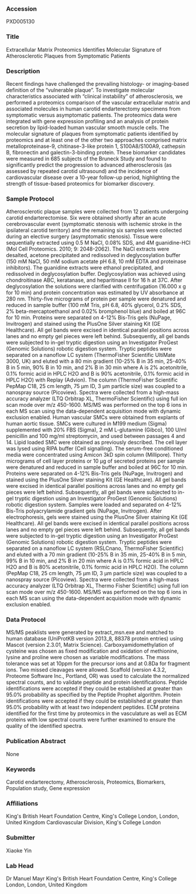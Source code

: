 ### Accession
PXD005130

### Title
Extracellular Matrix Proteomics Identifies Molecular Signature of Atherosclerotic Plaques from Symptomatic Patients

### Description
Recent findings have challenged the prevailing histology- or imaging-based definition of the “vulnerable plaque”. To investigate molecular characteristics associated with “clinical instability” of atherosclerosis, we performed a proteomics comparison of the vascular extracellular matrix and associated molecules in human carotid endarterectomy specimens from symptomatic versus asymptomatic patients. The proteomics data were integrated with gene expression profiling and an analysis of protein secretion by lipid-loaded human vascular smooth muscle cells. The molecular signature of plaques from symptomatic patients identified by proteomics and at least one of the other two approaches comprised matrix metalloproteinase-9, chitinase-3-like protein 1, S100A8/S100A9, cathepsin B, fibronectin and galectin-3-binding protein. These biomarker candidates were measured in 685 subjects of the Bruneck Study and found to significantly predict the progression to advanced atherosclerosis (as assessed by repeated carotid ultrasound) and the incidence of cardiovascular disease over a 10-year follow-up period, highlighting the strength of tissue-based proteomics for biomarker discovery.

### Sample Protocol
Atherosclerotic plaque samples were collected from 12 patients undergoing carotid endarterectomise. Six were obtained shortly after an acute cerebrovascular event (symptomatic stenosis with ischemic stroke in the ipsilateral carotid territory) and the remaining six samples were collected during an elective surgery (asymptomatic stenosis). Tissue were sequentially extracted using 0.5 M NaCl, 0.08% SDS, and 4M guanidine-HCl (Mol Cell Proteomics. 2010; 9: 2048-2062). The NaCl extracts were desalted, acetone precipitated and redissolved in deglycosylation buffer (150 mM NaCl, 50 mM sodium acetate pH 6.8, 10 mM EDTA and proteinase inhibitors). The guanidine extracts were ethanol precipitated, and redissolved in deglycosylation buffer. Deglycosylation was achieved using chondroitinase ABC, keratanase, and heparitinase II for 16 h at 37C. After deglycosylation the solutions were clarified with centrifugation (16.000 x g for 10 min) and protein concentration was estimated by UV absorbance at 280 nm. Thirty-five micrograms of protein per sample were denatured and reduced in sample buffer (100 mM Tris, pH 6.8, 40% glycerol, 0.2% SDS, 2% beta-mercaptoethanol and 0.02% bromphenol blue) and boiled at 96C for 10 min. Proteins were separated on 4-12% Bis-Tris gels (NuPage, Invitrogen) and stained using the PlusOne Silver staining Kit (GE Healthcare). All gel bands were excised in identical parallel positions across lanes and no empty gel pieces were left behind. Subsequently, all gel bands were subjected to in-gel tryptic digestion using an Investigator ProGest (Genomic Solutions) robotic digestion system. Tryptic peptides were separated on a nanoflow LC system (ThermoFisher Scientific UltiMate 3000, UK) and eluted with a 80 min gradient (10-25% B in 35 min, 25-40% B in 5 min, 90% B in 10 min, and 2% B in 30 min where A is 2% acetonitrile, 0.1% formic acid in HPLC H2O and B is 90% acetonitrile, 0.1% formic acid in HPLC H2O) with Replay (Advion). The column (ThermoFisher Scientific PepMap C18, 25 cm length, 75 µm ID, 3 µm particle size) was coupled to a nanospray source (Picoview). Spectra were collected from a high-mass accuracy analyzer (LTQ Orbitrap XL, ThermoFisher Scientific) using full ion scan mode over m/z 450-1600. MS/MS was performed on the top 6 ions in each MS scan using the data-dependent acquisition mode with dynamic exclusion enabled. Human vascular SMCs were obtained from explants of human aortic tissue. SMCs were cultured in M199 medium (Sigma) supplemented with 20% FBS (Sigma), 2 mM L-glutamine (Gibco), 100 U/ml penicillin and 100 mg/ml streptomycin, and used between passages 4 and 14. Lipid loaded SMC were obtained as previously described. The cell layer was lysed using RIPA buffer (Cell signalling). The serum-free conditioned media were concentrated using Amicon 3kD spin column (Millipore). Thirty micrograms of cell layer proteins or 10 µg of secreted proteins per sample were denatured and reduced in sample buffer and boiled at 96C for 10 min. Proteins were separated on 4-12% Bis-Tris gels (NuPage, Invitrogen) and stained using the PlusOne Silver staining Kit (GE Healthcare). All gel bands were excised in identical parallel positions across lanes and no empty gel pieces were left behind. Subsequently, all gel bands were subjected to in-gel tryptic digestion using an Investigator ProGest (Genomic Solutions) robotic digestion system. Samples were loaded and separated on 4-12% Bis-Tris polyacrylamide gradient gels (NuPage, Invitrogen). After electrophoresis, gels were stained using the PlusOne Silver staining Kit (GE Healthcare). All gel bands were excised in identical parallel positions across lanes and no empty gel pieces were left behind. Subsequently, all gel bands were subjected to in-gel tryptic digestion using an Investigator ProGest (Genomic Solutions) robotic digestion system. Tryptic peptides were separated on a nanoflow LC system (RSLCnano, ThermoFisher Scientific) and eluted with a 70 min gradient (10-25% B in 35 min, 25-40% B in 5 min, 99% B in 10 min, and 2% B in 20 min where A is 0.1% formic acid in HPLC H2O and B is 80% acetonitrile, 0.1% formic acid in HPLC H2O). The column (PepMap C18, 25 cm length, 75 μm ID, 3 μm particle size) was coupled to a nanospray source (Picoview). Spectra were collected from a high-mass accuracy analyzer (LTQ Orbitrap XL, Thermo Fisher Scientific) using full ion scan mode over m/z 450-1600. MS/MS was performed on the top 6 ions in each MS scan using the data-dependent acquisition mode with dynamic exclusion enabled.

### Data Protocol
MS/MS peaklists were generated by extract_msn.exe and matched to human database (UniProtKB version 2013_8, 88378 protein entries) using Mascot (version 2.3.01, Matrix Science). Carboxyamidomethylation of cysteine was chosen as fixed modification and oxidation of methionine, lysine and proline were chosen as variable modifications. The mass tolerance was set at 10ppm for the precursor ions and at 0.8Da for fragment ions. Two missed cleavages were allowed. Scaffold (version 4.3.2, Proteome Software Inc., Portland, OR) was used to calculate the normalized spectral counts, and to validate peptide and protein identifications. Peptide identifications were accepted if they could be established at greater than 95.0% probability as specified by the Peptide Prophet algorithm. Protein identifications were accepted if they could be established at greater than 95.0% probability with at least two independent peptides. ECM proteins identified for the first time by proteomics in the vasculature as well as ECM proteins with low spectral counts were further examined to ensure the quality of the identified spectra.

### Publication Abstract
None

### Keywords
Carotid endarterectomy, Atherosclerosis, Proteomics, Biomarkers, Population study, Gene expression

### Affiliations
King's British Heart Foundation Centre, King's College London, London, United Kingdom
Cardiovascular Division, King's College London

### Submitter
Xiaoke Yin

### Lab Head
Dr Manuel Mayr
King's British Heart Foundation Centre, King's College London, London, United Kingdom


